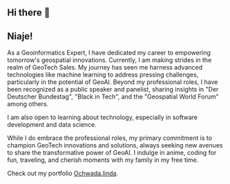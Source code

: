 ## Hi there 👋

## Niaje!

As a Geoinformatics Expert, I have dedicated my career to empowering tomorrow's geospatial innovations. Currently, I am making strides in the realm of GeoTech Sales. My journey has seen me harness advanced technologies like machine learning to address pressing challenges, particularly in the potential of GeoAI. Beyond my professional roles, I have been recognized as a public speaker and panelist, sharing insights in "Der Deutscher Bundestag", "Black in Tech", and the "Geospatial World Forum" among others. 

I am also open to learning about technology, especially in software development and data science. 

While I do embrace the professional roles, my primary commitment is to champion GeoTech innovations and solutions, always seeking new avenues to share the transformative power of GeoAI. I indulge in anime, coding for fun, traveling, and cherish moments with my family in my free time. 

Check out my portfolio <a href="https://ochwada.github.io" target="_blank">Ochwada.linda</a>.



<!--
**Ochwada/ochwada** is a ✨ _special_ ✨ repository because its `README.md` (this file) appears on your GitHub profile.

Here are some ideas to get you started:

- 🔭 I’m currently working on ...
- 🌱 I’m currently learning ...
- 👯 I’m looking to collaborate on ...
- 🤔 I’m looking for help with ...
- 💬 Ask me about ...
- 📫 How to reach me: ...
- 😄 Pronouns: ...
- ⚡ Fun fact: ...
-->
